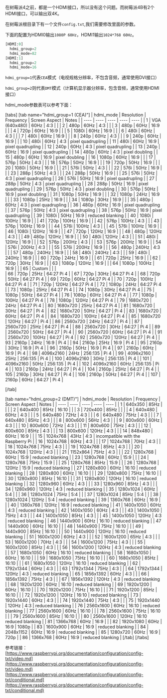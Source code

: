 在树莓派4之前，都是一个HDMI接口，所以没有这个问题。而树莓派4B有2个HDMI接口，可以输出双4K。

在树莓派根目录下有一个文件`config.txt`,我们需要修改里面的参数。

下面的配置为HDMI0输出`1080P 60Hz`，HDMI1输出`1024*768 60Hz`。

```python
[HDMI:0]
  hdmi_group=2
  hdmi_mode=82
[HDMI:1]
  hdmi_group=2
  hdmi_mode=16
```

`hdmi_group=1`代表`CEA`模式（电视规格分辨率，不包含音频，通常使用DVI接口）

`hdmi_group=2`则代表`DMT`模式（计算机显示器分辨率，包含音频，通常使用HDMI接口）

hdmi_mode参数表可以参考下面：

[tabs]
[tab name="hdmi_group=1 (CEA)"]
| hdmi_mode | Resolution | Frequency | Screen Aspect | Notes |
| ---- | ---- | ---- | ---- | ---- |
| 1 | VGA (640x480) | 60Hz | 4:3 |  |
| 2 | 480p | 60Hz | 4:3 |  |
| 3 | 480p | 60Hz | 16:9 |  |
| 4 | 720p | 60Hz | 16:9 |  | 
| 5 | 1080i | 60Hz | 16:9 | |
| 6 | 480i  | 60Hz | 4:3 | |
| 7 | 480i  | 60Hz | 16:9 | |
| 8 | 240p  | 60Hz | 4:3 | |
| 9 | 240p  | 60Hz | 16:9 | |
| 10 | 480i | 60Hz | 4:3 | pixel quadrupling |
| 11 | 480i | 60Hz | 16:9 | pixel quadrupling |
| 12 | 240p | 60Hz | 4:3 | pixel quadrupling |
| 13 | 240p | 60Hz | 16:9 | pixel quadrupling |
| 14 | 480p | 60Hz | 4:3 | pixel doubling |
| 15 | 480p | 60Hz | 16:9 | pixel doubling |
| 16 | 1080p | 60Hz | 16:9 | |
| 17 | 576p | 50Hz | 4:3 | |
| 18 | 576p | 50Hz | 16:9 | |
| 19 | 720p | 50Hz | 16:9 | |
| 20 | 1080i | 50Hz | 16:9 | |
| 21 | 576i | 50Hz | 4:3 | |
| 22 | 576i | 50Hz | 16:9 | |
| 23 | 288p | 50Hz | 4:3 | |
| 24 | 288p | 50Hz | 16:9 | |
| 25 | 576i | 50Hz | 4:3 | pixel quadrupling |
| 26 | 576i | 50Hz | 16:9 | pixel quadrupling |
| 27 | 288p | 50Hz | 4:3 | pixel quadrupling |
| 28 | 288p | 50Hz | 16:9 | pixel quadrupling |
| 29 | 576p | 50Hz | 4:3 | pixel doubling |
| 30 | 576p | 50Hz | 16:9 | pixel doubling |
| 31 | 1080p | 50Hz | 16:9 | |
| 32 | 1080p | 24Hz | 16:9 | |
| 33 | 1080p | 25Hz | 16:9 | |
| 34 | 1080p | 30Hz | 16:9 | |
| 35 | 480p | 60Hz | 4:3 | pixel quadrupling |
| 36 | 480p | 60Hz | 16:9 | pixel quadrupling |
| 37 | 576p | 50Hz | 4:3 | pixel quadrupling |
| 38 | 576p | 50Hz | 16:9 | pixel quadrupling |
| 39 | 1080i | 50Hz | 16:9 | reduced blanking |
| 40 | 1080i | 100Hz | 16:9 | |
| 41 | 720p | 100Hz | 16:9 | |
| 42 | 576p | 100Hz | 4:3 | |
| 43 | 576p | 100Hz | 16:9 | |
| 44 | 576i | 100Hz | 4:3 | |
| 45 | 576i | 100Hz | 16:9 | |
| 46 | 1080i | 120Hz | 16:9 | |
| 47 | 720p | 120Hz | 16:9 | |
| 48 | 480p | 120Hz | 4:3 | |
| 49 | 480p | 120Hz | 16:9 | |
| 50 | 480i | 120Hz | 4:3 | |
| 51 | 480i | 120Hz | 16:9 | |
| 52 | 576p | 200Hz | 4:3 | |
| 53 | 576p | 200Hz | 16:9 | |
| 54 | 576i | 200Hz | 4:3 | |
| 55 | 576i | 200Hz | 16:9 | |
| 56 | 480p | 240Hz | 4:3 | |
| 57 | 480p | 240Hz | 16:9 | |
| 58 | 480i | 240Hz | 4:3 | |
| 59 | 480i | 240Hz | 16:9 | |
| 60 | 720p | 24Hz | 16:9 | |
| 61 | 720p | 25Hz | 16:9 | |
| 62 | 720p | 30Hz | 16:9 | |
| 63 | 1080p | 120Hz | 16:9 | |
| 64 | 1080p | 100Hz | 16:9 | |
| 65 | Custom | | |  
| 66 | 720p | 25Hz | 64:27 Pi 4 |
| 67 | 720p | 30Hz | 64:27 Pi 4 |
| 68 | 720p | 50Hz | 64:27 Pi 4 |
| 69 | 720p | 60Hz | 64:27 Pi 4 |
| 70 | 720p | 100Hz | 64:27 Pi 4 |
| 71 | 720p | 120Hz | 64:27 Pi 4 |
| 72 | 1080p | 24Hz | 64:27 Pi 4 |
| 73 | 1080p | 25Hz | 64:27 Pi 4 |
| 74 | 1080p | 30Hz | 64:27 Pi 4 |
| 75 | 1080p | 50Hz | 64:27 Pi 4 |
| 76 | 1080p | 60Hz | 64:27 Pi 4 |
| 77 | 1080p | 100Hz | 64:27 Pi 4 |
| 78 | 1080p | 120Hz | 64:27 Pi 4 |
| 79 | 1680x720 | 24Hz | 64:27 Pi 4 |
| 80 | 1680x720 | 25Hz | 64:27 Pi 4 |
| 81 | 1680x720 | 30Hz | 64:27 | Pi 4 |
| 82 | 1680x720 | 50Hz | 64:27 | Pi 4 |
| 83 | 1680x720 | 60Hz | 64:27 | Pi 4 |
| 84 | 1680x720 | 100Hz | 64:27 | Pi 4 |
| 85 | 1680x720 | 120Hz | 64:27 | Pi 4 |
| 86 | 2560x720 | 24Hz | 64:27 | Pi 4 |
| 87 | 2560x720 | 25Hz | 64:27 | Pi 4 |
| 88 | 2560x720 | 30Hz | 64:27 | Pi 4 |
| 89 | 2560x720 | 50Hz | 64:27 | Pi 4 |
| 90 | 2560x720 | 60Hz | 64:27 | Pi 4 |
| 91 | 2560x720 | 100Hz | 64:27 | Pi 4 |
| 92 | 2560x720 | 120Hz | 64:27 | Pi 4 |
| 93 | 2160p | 24Hz | 16:9 | Pi 4 |
| 94 | 2160p | 25Hz | 16:9 | Pi 4 |
| 95 | 2160p | 30Hz | 16:9 | Pi 4 |
| 96 | 2160p | 50Hz | 16:9 | Pi 4 |
| 97 | 2160p | 60Hz | 16:9 | Pi 4 |
| 98 | 4096x2160 | 24Hz | 256:135 | Pi 4 |
| 99 | 4096x2160 | 25Hz | 256:135 | Pi 4 |
| 100 | 4096x2160 | 30Hz | 256:135 | Pi 4 |
| 101 | 4096x2160 | 50Hz | 256:135 | Pi 4 |
| 102 | 4096x2160 | 60Hz | 256:135 | Pi 4 |
| 103 | 2160p | 24Hz | 64:27 | Pi 4 |
| 104 | 2160p | 25Hz | 64:27 | Pi 4 |
| 105 | 2160p | 30Hz | 64:27 | Pi 4 |
| 106 | 2160p | 50Hz | 64:27 | Pi 4 |
| 107 | 2160p | 60Hz | 64:27 | Pi 4 |

[/tab]

[tab name="hdmi_group=2 (DMT)"]
| hdmi_mode | Resolution | Frequency | Screen Aspect | Notes |
| ---- | ---- | ---- | ---- | ---- |
| 1 | 640x350 | 85Hz | | |
| 2 | 640x400 | 85Hz | 16:10 | |
| 3 | 720x400 | 85Hz | | |
| 4 | 640x480 | 60Hz | 4:3 | |
| 5 | 640x480 | 72Hz | 4:3 | |
| 6 | 640x480 | 75Hz | 4:3 | |
| 7 | 640x480 | 85Hz | 4:3 | |
| 8 | 800x600 | 56Hz | 4:3 | |
| 9 | 800x600 | 60Hz | 4:3 | |
| 10 | 800x600 | 72Hz | 4:3 | |
| 11 | 800x600 | 75Hz | 4:3 | |
| 12 | 800x600 | 85Hz | 4:3 | |
| 13 | 800x600 | 120Hz | 4:3 | |
| 14 | 848x480 | 60Hz | 16:9 | |
| 15 | 1024x768 | 43Hz | 4:3 | incompatible with the Raspberry Pi |
| 16 | 1024x768 | 60Hz | 4:3 | |
| 17 | 1024x768 | 70Hz | 4:3 | |
| 18 | 1024x768 | 75Hz | 4:3 | |
| 19 | 1024x768 | 85Hz | 4:3 | |
| 20 | 1024x768 | 120Hz | 4:3 | |
| 21 | 1152x864 | 75Hz | 4:3 | |
| 22 | 1280x768 | 60Hz | 15:9 | reduced blanking |
| 23 | 1280x768 | 60Hz | 15:9 | |
| 24 | 1280x768 | 75Hz | 15:9 | |
| 25 | 1280x768 | 85Hz | 15:9 | |
| 26 | 1280x768 | 120Hz | 15:9 | reduced blanking |
| 27 | 1280x800 | 60Hz | 16:10 | reduced blanking |
| 28 | 1280x800 | 60Hz | 16:10 | |
| 29 | 1280x800 | 75Hz | 16:10 | |
| 30 | 1280x800 | 85Hz | 16:10 | |
| 31 | 1280x800 | 120Hz | 16:10 | reduced blanking |
| 32 | 1280x960 | 60Hz | 4:3 | |
| 33 | 1280x960 | 85Hz | 4:3 | |
| 34 | 1280x960 | 120Hz | 4:3 | reduced blanking |
| 35 | 1280x1024 | 60Hz | 5:4 | |
| 36 | 1280x1024 | 75Hz | 5:4 | |
| 37 | 1280x1024 | 85Hz | 5:4 | |
| 38 | 1280x1024 | 120Hz | 5:4 | reduced blanking |
| 39 | 1360x768 | 60Hz | 16:9 | |
| 40 | 1360x768 | 120Hz | 16:9 | reduced blanking |
| 41 | 1400x1050 | 60Hz | 4:3 | reduced blanking |
| 42 | 1400x1050 | 60Hz | 4:3 | |
| 43 | 1400x1050 | 75Hz | 4:3 | |
| 44 | 1400x1050 | 85Hz | 4:3 | |
| 45 | 1400x1050 | 120Hz | 4:3 | reduced blanking |
| 46 | 1440x900 | 60Hz | 16:10 | reduced blanking |
| 47 | 1440x900 | 60Hz | 16:10 | |
| 48 | 1440x900 | 75Hz | 16:10 | |
| 49 | 1440x900 | 85Hz | 16:10 | |
| 50 | 1440x900 | 120Hz | 16:10 | reduced blanking |
| 51 | 1600x1200 | 60Hz | 4:3 | |
| 52 | 1600x1200 | 65Hz | 4:3 | |
| 53 | 1600x1200 | 70Hz | 4:3 | |
| 54 | 1600x1200 | 75Hz | 4:3 | |
| 55 | 1600x1200 | 85Hz | 4:3 | |
| 56 | 1600x1200 | 120Hz | 4:3 | reduced blanking |
| 57 | 1680x1050 | 60Hz | 16:10 | reduced blanking |
| 58 | 1680x1050 | 60Hz | 16:10 | |
| 59 | 1680x1050 | 75Hz | 16:10 | |
| 60 | 1680x1050 | 85Hz | 16:10 | |
| 61 | 1680x1050 | 120Hz | 16:10 | reduced blanking |
| 62 | 1792x1344 | 60Hz | 4:3 | |
| 63 | 1792x1344 | 75Hz | 4:3 | |
| 64 | 1792x1344 | 120Hz | 4:3 | reduced blanking |
| 65 | 1856x1392 | 60Hz | 4:3 | |
| 66 | 1856x1392 | 75Hz | 4:3 | |
| 67 | 1856x1392 | 120Hz | 4:3 | reduced blanking |
| 68 | 1920x1200 | 60Hz | 16:10 | reduced blanking |
| 69 | 1920x1200 | 60Hz | 16:10 | |
| 70 | 1920x1200 | 75Hz | 16:10 | |
| 71 | 1920x1200 | 85Hz | 16:10 | |
| 72 | 1920x1200 | 120Hz | 16:10 | reduced blanking |
| 73 | 1920x1440 | 60Hz | 4:3 | |
| 74 | 1920x1440 | 75Hz | 4:3 | |
| 75 | 1920x1440 | 120Hz | 4:3 | reduced blanking |
| 76 | 2560x1600 | 60Hz | 16:10 | reduced blanking |
| 77 | 2560x1600 | 60Hz | 16:10 | |
| 78 | 2560x1600 | 75Hz | 16:10 | |
| 79 | 2560x1600 | 85Hz | 16:10 | |
| 80 | 2560x1600 | 120Hz | 16:10 reduced blanking |
| 81 | 1366x768 | 60Hz | 16:9 | |
| 82 | 1920x1080 | 60Hz | 16:9 | 1080p |
| 83 | 1600x900 | 60Hz | 16:9 | reduced blanking |
| 84 | 2048x1152 | 60Hz | 16:9 | reduced blanking |
| 85 | 1280x720 | 60Hz | 16:9 | 720p |
| 86 | 1366x768 | 60Hz | 16:9 | reduced blanking |
[/tab]
[/tabs]

参考链接：
[https://www.raspberrypi.org/documentation/configuration/config-txt/video.md](https://www.raspberrypi.org/documentation/configuration/config-txt/video.md)
[https://www.raspberrypi.org/documentation/configuration/config-txt/conditional.md](https://www.raspberrypi.org/documentation/configuration/config-txt/conditional.md)

[comment]: # (##{"timestamp":1594102080}##)